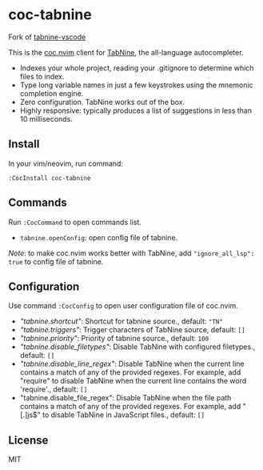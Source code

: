 # coc-tabnine

Fork of [tabnine-vscode](https://github.com/zxqfl/tabnine-vscode)

This is the [coc.nvim](https://github.com/neoclide/coc.nvim) client for [TabNine](https://tabnine.com), the all-language autocompleter.

- Indexes your whole project, reading your .gitignore to determine which files to index.
- Type long variable names in just a few keystrokes using the mnemonic completion engine.
- Zero configuration. TabNine works out of the box.
- Highly responsive: typically produces a list of suggestions in less than 10 milliseconds.

## Install

In your vim/neovim, run command:

```
:CocInstall coc-tabnine
```

## Commands

Run `:CocCommand` to open commands list.

- `tabnine.openConfig`: open config file of tabnine.

_Note_: to make coc.nvim works better with TabNine, add `"ignore_all_lsp": true` to config file of tabnine.

## Configuration

Use command `:CocConfig` to open user configuration file of coc.nvim.

- _"tabnine.shortcut"_: Shortcut for tabnine source., default: `"TN"`
- _"tabnine.triggers"_: Trigger characters of TabNine source, default: `[]`
- _"tabnine.priority"_: Priority of tabnine source., default: `100`
- _"tabnine.disable_filetypes"_: Disable TabNine with configured filetypes., default: `[]`
- _"tabnine.disable_line_regex"_: Disable TabNine when the current line contains a match of any of the provided regexes. For example, add "require" to disable TabNine when the current line contains the word 'require'., default: `[]`
- "tabnine.disable_file_regex": Disable TabNine when the file path contains a match of any of the provided regexes. For example, add "[.]js\$" to disable TabNine in JavaScript files., default: `[]`

## License

MIT
